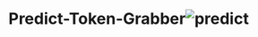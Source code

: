 # Predict-Token-Grabber![predict](https://user-images.githubusercontent.com/111233360/184540357-f37e3126-f775-441e-9650-497f16bf42f7.PNG)
